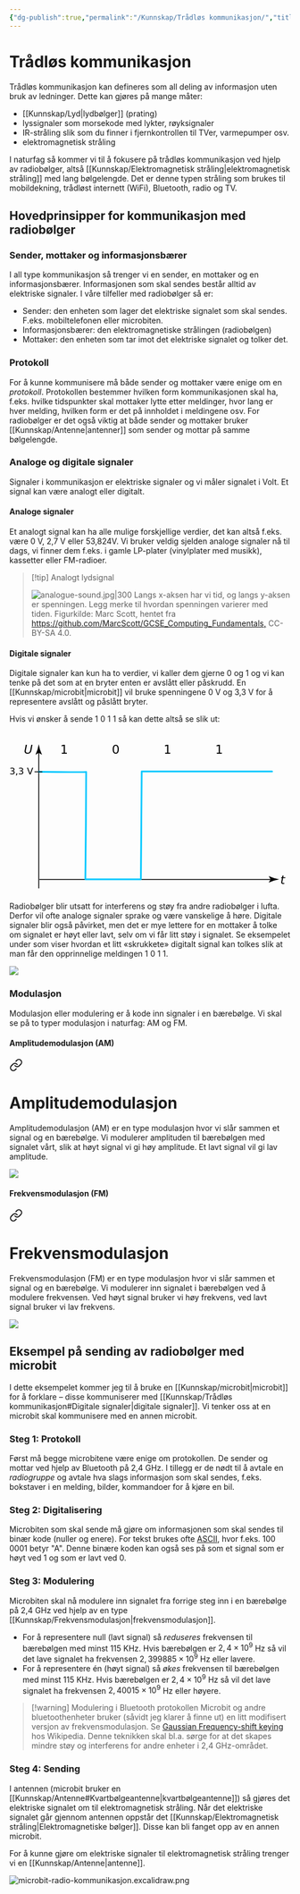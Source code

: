 ```yaml
---
{"dg-publish":true,"permalink":"/Kunnskap/Trådløs kommunikasjon/","title":"Trådløs kommunikasjon","tags":["naturfag","fysikk"]}
---
```



# Trådløs kommunikasjon
Trådløs kommunikasjon kan defineres som all deling av informasjon uten bruk av ledninger. Dette kan gjøres på mange måter:
- [[Kunnskap/Lyd\|lydbølger]] (prating)
- lyssignaler som morsekode med lykter, røyksignaler
- IR-stråling slik som du finner i fjernkontrollen til TVer, varmepumper osv.
- elektromagnetisk stråling

I naturfag så kommer vi til å fokusere på trådløs kommunikasjon ved hjelp av radiobølger, altså [[Kunnskap/Elektromagnetisk stråling\|elektromagnetisk stråling]] med lang bølgelengde. Det er denne typen stråling som brukes til mobildekning, trådløst internett (WiFi), Bluetooth, radio og TV.

## Hovedprinsipper for kommunikasjon med radiobølger

### Sender, mottaker og informasjonsbærer
I all type kommunikasjon så trenger vi en sender, en mottaker og en informasjonsbærer. Informasjonen som skal sendes består alltid av elektriske signaler. I våre tilfeller med radiobølger så er:
- Sender: den enheten som lager det elektriske signalet som skal sendes. F.eks. mobiltelefonen eller microbiten.
- Informasjonsbærer: den elektromagnetiske strålingen (radiobølgen)
- Mottaker: den enheten som tar imot det elektriske signalet og tolker det.

### Protokoll
For å kunne kommunisere må både sender og mottaker være enige om en *protokoll*. Protokollen bestemmer hvilken form kommunikasjonen skal ha, f.eks. hvilke tidspunkter skal mottaker lytte etter meldinger, hvor lang er hver melding, hvilken form er det på innholdet i meldingene osv. For radiobølger er det også viktig at både sender og mottaker bruker [[Kunnskap/Antenne\|antenner]] som sender og mottar på samme bølgelengde.

### Analoge og digitale signaler
Signaler i kommunikasjon er elektriske signaler og vi måler signalet i Volt. Et signal kan være analogt eller digitalt. 

#### Analoge signaler
Et analogt signal kan ha alle mulige forskjellige verdier, det kan altså f.eks. være 0 V, 2,7 V eller 53,824V. Vi bruker veldig sjelden analoge signaler nå til dags, vi finner dem f.eks. i gamle LP-plater (vinylplater med musikk), kassetter eller FM-radioer.

>[!tip] Analogt lydsignal
>
>![analogue-sound.jpg|300](/img/user/_resources/analogue-sound.jpg)
>Langs x-aksen har vi tid, og langs y-aksen er spenningen. Legg merke til hvordan spenningen varierer med tiden. Figurkilde: Marc Scott, hentet fra <https://github.com/MarcScott/GCSE_Computing_Fundamentals,> CC-BY-SA 4.0.

#### Digitale signaler
Digitale signaler kan kun ha to verdier, vi kaller dem gjerne 0 og 1 og vi kan tenke på det som at en bryter enten er avslått eller påskrudd. En [[Kunnskap/microbit\|microbit]] vil bruke spenningene 0 V og 3,3 V for å representere avslått og påslått bryter.

Hvis vi ønsker å sende 1 0 1 1 så kan dette altså se slik ut:
<?xml version="1.0" encoding="UTF-8" standalone="no"?>
<svg xmlns:inkscape="http://www.inkscape.org/namespaces/inkscape" xmlns:sodipodi="http://sodipodi.sourceforge.net/DTD/sodipodi-0.dtd" xmlns="http://www.w3.org/2000/svg" xmlns:svg="http://www.w3.org/2000/svg" viewBox="0 0 326.5 188" width="653" height="376" version="1.1" id="svg64" sodipodi:docname="digital-signal.svg" inkscape:version="1.2.2 (b0a8486541, 2022-12-01)">
  <defs id="defs68"></defs>
  <g data-name="Arrow bodies" fill="none" stroke="#000000" stroke-miterlimit="10" id="g44" transform="translate(24.096447,0.95431472)">
    <path d="M 10,181 V 22.2" id="path40"></path>
    <path d="M 10.715736,170.77614 H 279.51574" id="path42" sodipodi:nodetypes="cc"></path>
  </g>
  <path d="m 34.096447,46.750762 c 0,0 54.135323,0.738386 55.059903,0.312183 0.32601,2.855491 -0.954315,124.464975 -0.954315,124.464975 l 64.462945,-0.0675 0.95431,-124.912197 151.35533,-0.06447" id="path36" style="fill:none;stroke:#00c8ff;stroke-linecap:round;stroke-linejoin:round;stroke-miterlimit:10;stroke-width:1.94456693;stroke-dasharray:none" sodipodi:nodetypes="cccccc"></path>
  <path d="m 34.096447,24.854315 -3.6,2.2 -0.1,-0.1 2.3,-5.9 1.4,-6.1 1.4,6.1 2.3,5.9 -0.1,0.1 z" id="path46"></path>
  <path d="m 303.34366,171.49187 -2.2,-3.6 0.1,-0.1 5.9,2.3 6.1,1.4 -6.1,1.4 -5.9,2.3 -0.1,-0.1 z" id="path48"></path>
  <text x="59.096447" y="25.954315" id="text52" style="font-size:14px;font-family:'DejaVu Sans', sans-serif">1</text>
  <text x="119.09644" y="25.954315" id="text54" style="font-size:14px;font-family:'DejaVu Sans', sans-serif">0</text>
  <text x="179.09645" y="25.954315" id="text56" style="font-size:14px;font-family:'DejaVu Sans', sans-serif">1</text>
  <text x="239.09645" y="25.954315" id="text58" style="font-size:14px;font-family:'DejaVu Sans', sans-serif">1</text>
  <text x="16.817245" y="25.77157" style="font-style:italic;font-size:14px;font-family:'DejaVu Sans', sans-serif" id="text60">U</text>
  <text x="0.085515857" y="50.169792" style="font-style:italic;font-size:10.6667px;font-family:'DejaVu Sans', sans-serif" id="text60-5">
    <tspan style="font-style:normal;font-size:10.6667px" id="tspan1219">3,3 V</tspan>
  </text>
  <text x="314.53223" y="176.85507" style="font-style:italic;font-size:14px;font-family:'DejaVu Sans', sans-serif" id="text60-9">t</text>
  <path style="fill:#000000;stroke:#000000;stroke-width:0.943875;stroke-dasharray:none;stroke-opacity:1" d="m 29.195728,46.889957 h 9.074835" id="path408" sodipodi:nodetypes="cc"></path>
</svg>



Radiobølger blir utsatt for interferens og støy fra andre radiobølger i lufta. Derfor vil ofte analoge signaler sprake og være vanskelige å høre. Digitale signaler blir også påvirket, men det er mye lettere for en mottaker å tolke om signalet er høyt eller lavt, selv om vi får litt støy i signalet. Se eksempelet under som viser hvordan et litt «skrukkete» digitalt signal kan tolkes slik at man får den opprinnelige meldingen 1 0 1 1.

![](https://upload.wikimedia.org/wikipedia/commons/f/f3/Digital-signal-noise.svg)

### Modulasjon
Modulasjon eller modulering er å kode inn signaler i en bærebølge. Vi skal se på to typer modulasjon i naturfag: AM og FM.

#### Amplitudemodulasjon (AM)

<div class="transclusion internal-embed is-loaded"><a class="markdown-embed-link" href="/kunnskap/amplitudemodulasjon/" aria-label="Open link"><svg xmlns="http://www.w3.org/2000/svg" width="24" height="24" viewBox="0 0 24 24" fill="none" stroke="currentColor" stroke-width="2" stroke-linecap="round" stroke-linejoin="round" class="svg-icon lucide-link"><path d="M10 13a5 5 0 0 0 7.54.54l3-3a5 5 0 0 0-7.07-7.07l-1.72 1.71"></path><path d="M14 11a5 5 0 0 0-7.54-.54l-3 3a5 5 0 0 0 7.07 7.07l1.71-1.71"></path></svg></a><div class="markdown-embed">





# Amplitudemodulasjon
Amplitudemodulasjon (AM) er en type modulasjon hvor vi slår sammen et signal og en bærebølge. Vi modulerer amplituden til bærebølgen med signalet vårt, slik at høyt signal vi gi høy amplitude. Et lavt signal vil gi lav amplitude.

![](/img/user/_resources/am.png)


</div></div>


#### Frekvensmodulasjon (FM)

<div class="transclusion internal-embed is-loaded"><a class="markdown-embed-link" href="/kunnskap/frekvensmodulasjon/" aria-label="Open link"><svg xmlns="http://www.w3.org/2000/svg" width="24" height="24" viewBox="0 0 24 24" fill="none" stroke="currentColor" stroke-width="2" stroke-linecap="round" stroke-linejoin="round" class="svg-icon lucide-link"><path d="M10 13a5 5 0 0 0 7.54.54l3-3a5 5 0 0 0-7.07-7.07l-1.72 1.71"></path><path d="M14 11a5 5 0 0 0-7.54-.54l-3 3a5 5 0 0 0 7.07 7.07l1.71-1.71"></path></svg></a><div class="markdown-embed">





# Frekvensmodulasjon
Frekvensmodulasjon (FM) er en type modulasjon hvor vi slår sammen et signal og en bærebølge. Vi modulerer inn signalet i bærebølgen ved å modulere frekvensen. Ved høyt signal bruker vi høy frekvens, ved lavt signal bruker vi lav frekvens.

![](/img/user/_resources/fm.png)


</div></div>


## Eksempel på sending av radiobølger med microbit
I dette eksempelet kommer jeg til å bruke en [[Kunnskap/microbit\|microbit]] for å forklare – disse kommuniserer med [[Kunnskap/Trådløs kommunikasjon#Digitale signaler\|digitale signaler]]. Vi tenker oss at en microbit skal kommunisere med en annen microbit. 

### Steg 1: Protokoll
Først må begge microbitene være enige om protokollen. De sender og mottar ved hjelp av Bluetooth på 2,4 GHz. I tillegg er de nødt til å avtale en *radiogruppe* og avtale hva slags informasjon som skal sendes, f.eks. bokstaver i en melding, bilder, kommandoer for å kjøre en bil.

### Steg 2: Digitalisering
Microbiten som skal sende må gjøre om informasjonen som skal sendes til binær kode (nuller og enere). For tekst brukes ofte [ASCII](https://en.wikipedia.org/wiki/ASCII), hvor f.eks. 100 0001 betyr "A". Denne binære koden kan også ses på som et signal som er høyt ved 1 og som er lavt ved 0. 

### Steg 3: Modulering
Microbiten skal nå modulere inn signalet fra forrige steg inn i en bærebølge på 2,4 GHz ved hjelp av en type [[Kunnskap/Frekvensmodulasjon\|frekvensmodulasjon]]. 
- For å representere null (lavt signal) så *reduseres* frekvensen til bærebølgen med minst 115 KHz. Hvis bærebølgen er $2{,}4\times 10^{9}$ Hz så vil det lave signalet ha frekvensen $2{,}399885 \times 10^{9}$ Hz eller lavere.
- For å representere én (høyt signal) så *økes* frekvensen til bærebølgen med minst 115 KHz. Hvis bærebølgen er $2{,}4\times 10^{9}$ Hz så vil det lave signalet ha frekvensen $2{,}40015 \times 10^{9}$ Hz eller høyere.

>[!warning] Modulering i Bluetooth protokollen
> Microbit og andre bluetoothenheter bruker (såvidt jeg klarer å finne ut) en litt modifisert versjon av frekvensmodulasjon. Se [Gaussian Frequency-shift keying](https://en.wikipedia.org/wiki/Frequency-shift_keying#Gaussian_frequency-shift_keying) hos Wikipedia.
> Denne teknikken skal bl.a. sørge for at det skapes mindre støy og interferens for andre enheter i 2,4 GHz-området.

### Steg 4: Sending
I antennen (microbit bruker en [[Kunnskap/Antenne#Kvartbølgeantenne\|kvartbølgeantenne]]) så gjøres det elektriske signalet om til elektromagnetisk stråling. Når det elektriske signalet går gjennom antennen oppstår det [[Kunnskap/Elektromagnetisk stråling\|Elektromagnetiske bølger]]. Disse kan bli fanget opp av en annen microbit. 

For å kunne gjøre om elektriske signaler til elektromagnetisk stråling trenger vi en [[Kunnskap/Antenne\|antenne]].

![microbit-radio-kommunikasjon.excalidraw.png](/img/user/_resources/microbit-radio-kommunikasjon.excalidraw.png)
